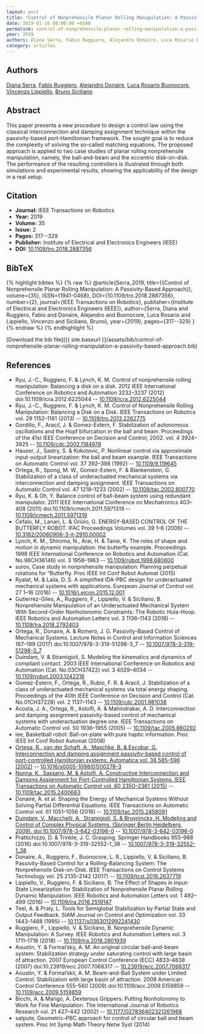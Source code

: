 ```yaml
---
layout: post
title: "Control of Nonprehensile Planar Rolling Manipulation: A Passivity-Based Approach"
date: 2019-01-16 00:00:00 +0100
permalink: control-of-nonprehensile-planar-rolling-manipulation-a-passivity-based-approach
year: 2019
authors: Diana Serra, Fabio Ruggiero, Alejandro Donaire, Luca Rosario Buonocore, Vincenzo Lippiello, Bruno Siciliano
category: articles
---
```

 
## Authors
[Diana Serra](authors/diana-serra), [Fabio Ruggiero](authors/fabio-ruggiero), [Alejandro Donaire](authors/alejandro-donaire), [Luca Rosario Buonocore](authors/luca-rosario-buonocore), [Vincenzo Lippiello](authors/vincenzo-lippiello), [Bruno Siciliano](authors/bruno-siciliano)
 
## Abstract
This paper presents a new procedure to design a control law using the classical interconnection and damping assignment technique within the passivity-based port-Hamiltonian framework. The sought goal is to reduce the complexity of solving the so-called matching equations. The proposed approach is applied to two case studies of planar rolling nonprehensile manipulation, namely, the ball-and-beam and the eccentric disk-on-disk. The performance of the resulting controllers is illustrated through both simulations and experimental results, showing the applicability of the design in a real setup.
 
## Citation
- **Journal:** IEEE Transactions on Robotics
- **Year:** 2019
- **Volume:** 35
- **Issue:** 2
- **Pages:** 317--329
- **Publisher:** Institute of Electrical and Electronics Engineers (IEEE)
- **DOI:** [10.1109/tro.2018.2887356](https://doi.org/10.1109/tro.2018.2887356)
 
## BibTeX
{% highlight bibtex %}
{% raw %}
@article{Serra_2019,
  title={{Control of Nonprehensile Planar Rolling Manipulation: A Passivity-Based Approach}},
  volume={35},
  ISSN={1941-0468},
  DOI={10.1109/tro.2018.2887356},
  number={2},
  journal={IEEE Transactions on Robotics},
  publisher={Institute of Electrical and Electronics Engineers (IEEE)},
  author={Serra, Diana and Ruggiero, Fabio and Donaire, Alejandro and Buonocore, Luca Rosario and Lippiello, Vincenzo and Siciliano, Bruno},
  year={2019},
  pages={317--329}
}
{% endraw %}
{% endhighlight %}
 
[Download the bib file]({{ site.baseurl }}/assets/bib/control-of-nonprehensile-planar-rolling-manipulation-a-passivity-based-approach.bib)
 
## References
- Ryu, J.-C., Ruggiero, F. & Lynch, K. M. Control of nonprehensile rolling manipulation: Balancing a disk on a disk. 2012 IEEE International Conference on Robotics and Automation 3232–3237 (2012) doi:10.1109/icra.2012.6225044 -- [10.1109/icra.2012.6225044](https://doi.org/10.1109/icra.2012.6225044)
- Ryu, J.-C., Ruggiero, F. & Lynch, K. M. Control of Nonprehensile Rolling Manipulation: Balancing a Disk on a Disk. IEEE Transactions on Robotics vol. 29 1152–1161 (2013) -- [10.1109/tro.2013.2262775](https://doi.org/10.1109/tro.2013.2262775)
- Gordillo, F., Aracil, J. & Gomez-Estern, F. Stabilization of autonomous oscillations and the Hopf bifurcation in the ball and beam. Proceedings of the 41st IEEE Conference on Decision and Control, 2002. vol. 4 3924–3925 -- [10.1109/cdc.2002.1184978](https://doi.org/10.1109/cdc.2002.1184978)
- Hauser, J., Sastry, S. & Kokotovic, P. Nonlinear control via approximate input-output linearization: the ball and beam example. IEEE Transactions on Automatic Control vol. 37 392–398 (1992) -- [10.1109/9.119645](https://doi.org/10.1109/9.119645)
- Ortega, R., Spong, M. W., Gomez-Estern, F. & Blankenstein, G. Stabilization of a class of underactuated mechanical systems via interconnection and damping assignment. IEEE Transactions on Automatic Control vol. 47 1218–1233 (2002) -- [10.1109/tac.2002.800770](https://doi.org/10.1109/tac.2002.800770)
- Ryu, K. & Oh, Y. Balance control of ball-beam system using redundant manipulator. 2011 IEEE International Conference on Mechatronics 403–408 (2011) doi:10.1109/icmech.2011.5971319 -- [10.1109/icmech.2011.5971319](https://doi.org/10.1109/icmech.2011.5971319)
- Cefalo, M., Lanari, L. & Oriolo, G. ENERGY-BASED CONTROL OF THE BUTTERFLY ROBOT. IFAC Proceedings Volumes vol. 39 1–6 (2006) -- [10.3182/20060906-3-it-2910.00002](https://doi.org/10.3182/20060906-3-it-2910.00002)
- Lynch, K. M., Shiroma, N., Arai, H. & Tanie, K. The roles of shape and motion in dynamic manipulation: the butterfly example. Proceedings. 1998 IEEE International Conference on Robotics and Automation (Cat. No.98CH36146) vol. 3 1958–1963 -- [10.1109/robot.1998.680600](https://doi.org/10.1109/robot.1998.680600)
- surov, Case study in nonprehensile manipulation: Planning perpetual rotations for &#x201C;Butterfly. Proc IEEE Int Conf Robot Automat (2015)
- Ryalat, M. & Laila, D. S. A simplified IDA-PBC design for underactuated mechanical systems with applications. European Journal of Control vol. 27 1–16 (2016) -- [10.1016/j.ejcon.2015.12.001](https://doi.org/10.1016/j.ejcon.2015.12.001)
- Gutierrez-Giles, A., Ruggiero, F., Lippiello, V. & Siciliano, B. Nonprehensile Manipulation of an Underactuated Mechanical System With Second-Order Nonholonomic Constraints: The Robotic Hula-Hoop. IEEE Robotics and Automation Letters vol. 3 1136–1143 (2018) -- [10.1109/lra.2018.2792403](https://doi.org/10.1109/lra.2018.2792403)
- Ortega, R., Donaire, A. & Romero, J. G. Passivity-Based Control of Mechanical Systems. Lecture Notes in Control and Information Sciences 167–199 (2017) doi:10.1007/978-3-319-51298-3_7 -- [10.1007/978-3-319-51298-3_7](https://doi.org/10.1007/978-3-319-51298-3_7)
- Duindam, V. & Stramigioli, S. Modeling the kinematics and dynamics of compliant contact. 2003 IEEE International Conference on Robotics and Automation (Cat. No.03CH37422) vol. 3 4029–4034 -- [10.1109/robot.2003.1242216](https://doi.org/10.1109/robot.2003.1242216)
- Gomez-Estern, F., Ortega, R., Rubio, F. R. & Aracil, J. Stabilization of a class of underactuated mechanical systems via total energy shaping. Proceedings of the 40th IEEE Conference on Decision and Control (Cat. No.01CH37228) vol. 2 1137–1143 -- [10.1109/cdc.2001.981038](https://doi.org/10.1109/cdc.2001.981038)
- Acosta, J. A., Ortega, R., Astolfi, A. & Mahindrakar, A. D. Interconnection and damping assignment passivity-based control of mechanical systems with underactuation degree one. IEEE Transactions on Automatic Control vol. 50 1936–1955 (2005) -- [10.1109/tac.2005.860292](https://doi.org/10.1109/tac.2005.860292)
- lee, Basketball robot: Ball-on-plate with pure haptic information. Proc IEEE Int Conf Robot Automat (2008)
- [Ortega, R., van der Schaft, A., Maschke, B. & Escobar, G. Interconnection and damping assignment passivity-based control of port-controlled Hamiltonian systems. Automatica vol. 38 585–596 (2002)](interconnection-and-damping-assignment-passivity-based-control-of-port-controlled-hamiltonian-systems) -- [10.1016/s0005-1098(01)00278-3](https://doi.org/10.1016/s0005-1098(01)00278-3)
- [Nunna, K., Sassano, M. & Astolfi, A. Constructive Interconnection and Damping Assignment for Port-Controlled Hamiltonian Systems. IEEE Transactions on Automatic Control vol. 60 2350–2361 (2015)](constructive-interconnection-and-damping-assignment-for-port-controlled-hamiltonian-systems) -- [10.1109/tac.2015.2400663](https://doi.org/10.1109/tac.2015.2400663)
- Donaire, A. et al. Shaping the Energy of Mechanical Systems Without Solving Partial Differential Equations. IEEE Transactions on Automatic Control vol. 61 1051–1056 (2016) -- [10.1109/tac.2015.2458091](https://doi.org/10.1109/tac.2015.2458091)
- [Duindam, V., Macchelli, A., Stramigioli, S. & Bruyninckx, H. Modeling and Control of Complex Physical Systems. (Springer Berlin Heidelberg, 2009). doi:10.1007/978-3-642-03196-0](modeling-and-control-of-complex-physical-systems) -- [10.1007/978-3-642-03196-0](https://doi.org/10.1007/978-3-642-03196-0)
- Prattichizzo, D. & Trinkle, J. C. Grasping. Springer Handbooks 955–988 (2016) doi:10.1007/978-3-319-32552-1_38 -- [10.1007/978-3-319-32552-1_38](https://doi.org/10.1007/978-3-319-32552-1_38)
- Donaire, A., Ruggiero, F., Buonocore, L. R., Lippiello, V. & Siciliano, B. Passivity-Based Control for a Rolling-Balancing System: The Nonprehensile Disk-on-Disk. IEEE Transactions on Control Systems Technology vol. 25 2135–2142 (2017) -- [10.1109/tcst.2016.2637719](https://doi.org/10.1109/tcst.2016.2637719)
- Lippiello, V., Ruggiero, F. & Siciliano, B. The Effect of Shapes in Input-State Linearization for Stabilization of Nonprehensile Planar Rolling Dynamic Manipulation. IEEE Robotics and Automation Letters vol. 1 492–499 (2016) -- [10.1109/lra.2016.2519147](https://doi.org/10.1109/lra.2016.2519147)
- Teel, A. & Praly, L. Tools for Semiglobal Stabilization by Partial State and Output Feedback. SIAM Journal on Control and Optimization vol. 33 1443–1488 (1995) -- [10.1137/s0363012992241430](https://doi.org/10.1137/s0363012992241430)
- Ruggiero, F., Lippiello, V. & Siciliano, B. Nonprehensile Dynamic Manipulation: A Survey. IEEE Robotics and Automation Letters vol. 3 1711–1718 (2018) -- [10.1109/lra.2018.2801939](https://doi.org/10.1109/lra.2018.2801939)
- Aoustin, Y. & Formal’sky, A. M. An original circular ball-and-beam system: Stabilization strategy under saturating control with large basin of attraction. 2007 European Control Conference (ECC) 4833–4838 (2007) doi:10.23919/ecc.2007.7068317 -- [10.23919/ecc.2007.7068317](https://doi.org/10.23919/ecc.2007.7068317)
- Aoustin, Y. & Formal’skii, A. M. Beam-and-Ball System under Limited Control: Stabilization with large basin of attraction. 2009 American Control Conference 555–560 (2009) doi:10.1109/acc.2009.5159859 -- [10.1109/acc.2009.5159859](https://doi.org/10.1109/acc.2009.5159859)
- Bicchi, A. & Marigo, A. Dexterous Grippers: Putting Nonholonomy to Work for Fine Manipulation. The International Journal of Robotics Research vol. 21 427–442 (2002) -- [10.1177/027836402321261968](https://doi.org/10.1177/027836402321261968)
- satpute, Geometric&#x2013;PBC approach for control of circular ball and beam system. Proc Int Symp Math Theory Netw Syst (2014)

